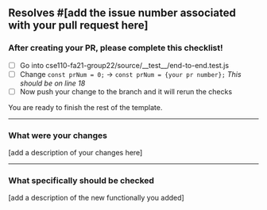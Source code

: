 ## Resolves #[add the issue number associated with your pull request here] 
### After creating your PR, please complete this checklist!
- [ ] Go into cse110-fa21-group22/source/\_\_test\_\_/end-to-end.test.js
- [ ] Change ```const prNum = 0;``` -> ```const prNum = {your pr number};``` _This should be on line 18_ 
- [ ] Now push your change to the branch and it will rerun the checks

You are ready to finish the rest of the template.
___

### What were your changes

[add a description of your changes here]

---

### What specifically should be checked 

[add a description of the new functionally you added]
